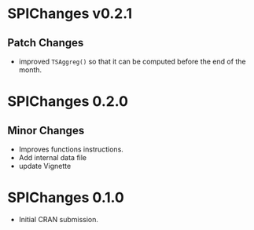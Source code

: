 # SPIChanges v0.2.1

## Patch Changes

-  improved `TSAggreg()` so that it can be computed before the end of the month.

# SPIChanges 0.2.0

## Minor Changes

-   Improves functions instructions.
-   Add internal data file
-   update Vignette

# SPIChanges 0.1.0

-   Initial CRAN submission.
